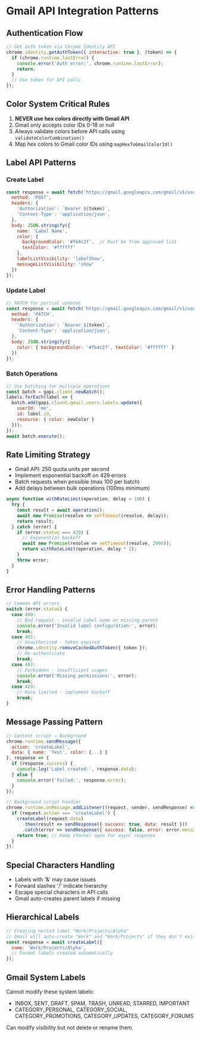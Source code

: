 # Gmail API Integration Patterns

## Authentication Flow
```javascript
// Get auth token via Chrome Identity API
chrome.identity.getAuthToken({ interactive: true }, (token) => {
  if (chrome.runtime.lastError) {
    console.error('Auth error:', chrome.runtime.lastError);
    return;
  }
  // Use token for API calls
});
```

## Color System Critical Rules
1. **NEVER use hex colors directly with Gmail API**
2. Gmail only accepts color IDs 0-18 or null
3. Always validate colors before API calls using `validateColorCombination()`
4. Map hex colors to Gmail color IDs using `mapHexToGmailColorId()`

## Label API Patterns

### Create Label
```javascript
const response = await fetch('https://gmail.googleapis.com/gmail/v1/users/me/labels', {
  method: 'POST',
  headers: {
    'Authorization': `Bearer ${token}`,
    'Content-Type': 'application/json',
  },
  body: JSON.stringify({
    name: 'Label Name',
    color: {
      backgroundColor: '#fb4c2f',  // Must be from approved list
      textColor: '#ffffff'
    },
    labelListVisibility: 'labelShow',
    messageListVisibility: 'show'
  })
});
```

### Update Label  
```javascript
// PATCH for partial updates
const response = await fetch(`https://gmail.googleapis.com/gmail/v1/users/me/labels/${labelId}`, {
  method: 'PATCH',
  headers: {
    'Authorization': `Bearer ${token}`,
    'Content-Type': 'application/json',
  },
  body: JSON.stringify({
    color: { backgroundColor: '#fb4c2f', textColor: '#ffffff' }
  })
});
```

### Batch Operations
```javascript
// Use batching for multiple operations
const batch = gapi.client.newBatch();
labels.forEach(label => {
  batch.add(gapi.client.gmail.users.labels.update({
    userId: 'me',
    id: label.id,
    resource: { color: newColor }
  }));
});
await batch.execute();
```

## Rate Limiting Strategy
- Gmail API: 250 quota units per second
- Implement exponential backoff on 429 errors
- Batch requests when possible (max 100 per batch)
- Add delays between bulk operations (100ms minimum)

```javascript
async function withRateLimit(operation, delay = 100) {
  try {
    const result = await operation();
    await new Promise(resolve => setTimeout(resolve, delay));
    return result;
  } catch (error) {
    if (error.status === 429) {
      // Exponential backoff
      await new Promise(resolve => setTimeout(resolve, 2000));
      return withRateLimit(operation, delay * 2);
    }
    throw error;
  }
}
```

## Error Handling Patterns
```javascript
// Common API errors
switch (error.status) {
  case 400:
    // Bad request - invalid label name or missing parent
    console.error('Invalid label configuration:', error);
    break;
  case 401:
    // Unauthorized - token expired
    chrome.identity.removeCachedAuthToken({ token });
    // Re-authenticate
    break;
  case 403:
    // Forbidden - insufficient scopes
    console.error('Missing permissions:', error);
    break;
  case 429:
    // Rate limited - implement backoff
    break;
}
```

## Message Passing Pattern
```javascript
// Content script → Background
chrome.runtime.sendMessage({
  action: 'createLabel',
  data: { name: 'Test', color: {...} }
}, response => {
  if (response.success) {
    console.log('Label created:', response.data);
  } else {
    console.error('Failed:', response.error);
  }
});

// Background script handler
chrome.runtime.onMessage.addListener((request, sender, sendResponse) => {
  if (request.action === 'createLabel') {
    createLabel(request.data)
      .then(result => sendResponse({ success: true, data: result }))
      .catch(error => sendResponse({ success: false, error: error.message }));
    return true; // Keep channel open for async response
  }
});
```

## Special Characters Handling
- Labels with '&' may cause issues
- Forward slashes '/' indicate hierarchy
- Escape special characters in API calls
- Gmail auto-creates parent labels if missing

## Hierarchical Labels
```javascript
// Creating nested label "Work/Projects/Alpha"
// Gmail will auto-create "Work" and "Work/Projects" if they don't exist
const response = await createLabel({
  name: 'Work/Projects/Alpha',
  // Parent labels created automatically
});
```

## Gmail System Labels
Cannot modify these system labels:
- INBOX, SENT, DRAFT, SPAM, TRASH, UNREAD, STARRED, IMPORTANT
- CATEGORY_PERSONAL, CATEGORY_SOCIAL, CATEGORY_PROMOTIONS, CATEGORY_UPDATES, CATEGORY_FORUMS

Can modify visibility but not delete or rename them.